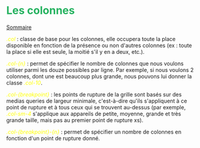 
# <div style="color: #26B260">**Les colonnes**</div>

[Sommaire](./00-Sommaire.md)

<span style="color: yellow">*.col*</span> : classe de base pour les colonnes, elle occupera toute la place disponible en fonction de la présence ou non d'autres colonnes (ex : toute la place si elle est seule, la moitié s'il y en a deux, etc.).

<span style="color: yellow">*.col-{n}*</span> : permet de spécifier le nombre de colonnes que nous voulons utiliser parmi les douze possibles par ligne. Par exemple, si nous voulons 2 colonnes, dont une est beaucoup plus grande, nous pouvons lui donner la classe <span style="color: yellow">*.col-10*</span>.

<span style="color: yellow">*.col-{breakpoint}*</span> : les points de rupture de la grille sont basés sur des medias queries de largeur minimale, c'est-à-dire qu'ils s'appliquent à ce point de rupture et à tous ceux qui se trouvent au-dessus (par exemple, <span style="color: yellow">*.col-sm-4*</span>  s'applique aux appareils de petite, moyenne, grande et très grande taille, mais pas au premier point de rupture xs).

<span style="color: yellow">*.col-{breakpoint}-{n}*</span> : permet de spécifier un nombre de colonnes en fonction d'un point de rupture donné.
